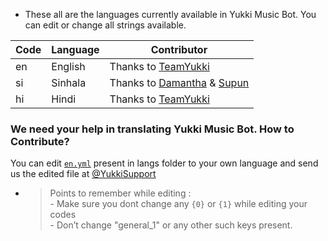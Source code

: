 

- These all are the languages currently available in Yukki Music Bot. You can edit or change all strings available.

| Code | Language | Contributor |
|-|-------|-------|
| en | English | Thanks to [TeamYukki](https://t.me/TeamYukki)
| si | Sinhala  | Thanks to [Damantha](https://t.me/MrItzme) & [Supun](https://t.me/Supunma)
| hi | Hindi  | Thanks to [TeamYukki](https://t.me/TeamYukki)


### We need your help in translating Yukki Music Bot. How to Contribute?

You can edit [`en.yml`](https://github.com/NotReallyShikhar/public/blob/master/strings/langs/en.yml) present in langs folder to your own language and send us the edited file at [@YukkiSupport](https://t.me/YukkiSupport)

- > Points to remember while editing : <br> - Make sure you dont change any `{0}` or `{1}` while editing your codes <br> - Don’t change "general_1" or any other such keys present.
